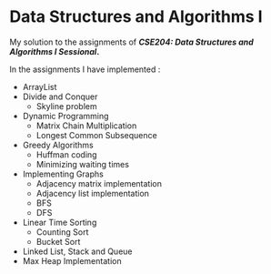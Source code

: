# Data Structures and Algorithms I

My solution to the assignments of ***CSE204: Data Structures and Algorithms I Sessional*.**

In the assignments I have implemented :

- ArrayList
- Divide and Conquer 
  - Skyline problem
- Dynamic Programming
  - Matrix Chain Multiplication
  - Longest Common Subsequence
- Greedy Algorithms
  - Huffman coding
  - Minimizing waiting times
- Implementing Graphs
  - Adjacency matrix implementation
  - Adjacency list implementation
  - BFS
  - DFS
- Linear Time Sorting
  - Counting Sort
  - Bucket Sort
- Linked List, Stack and Queue
- Max Heap Implementation

